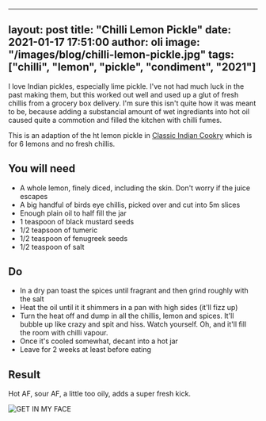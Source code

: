 
---
layout: post
title:  "Chilli Lemon Pickle"
date:   2021-01-17 17:51:00
author: oli
image: "/images/blog/chilli-lemon-pickle.jpg"
tags: ["chilli", "lemon", "pickle", "condiment", "2021"]
---

I love Indian pickles, especially lime pickle.  I've not had much luck in the past making them, but this worked out well and used up a glut of fresh chillis from a grocery box delivery.  I'm sure this isn't quite how it was meant to be, because adding a substancial amount of wet ingrediants into hot oil caused quite a commotion and filled the kitchen with chilli fumes.

This is an adaption of the ht lemon pickle in [Classic Indian Cookry](https://www.amazon.co.uk/Classic-Indian-Cookery-Julie-Sahni/dp/1904010687/ref=as_li_ss_tl?&linkCode=ll1&tag=hhkudac-21&linkId=f10a545b463e86ebd840ecd99b2614bb&language=en_GB) which is for 6 lemons and no fresh chillis.

## You will need

* A whole lemon, finely diced, including the skin.  Don't worry if the juice escapes
* A big handful of birds eye chillis, picked over and cut into 5m slices
* Enough plain oil to half fill the jar
* 1 teaspoon of black mustard seeds
* 1/2 teapsoon of tumeric
* 1/2 teaspoon of fenugreek seeds
* 1/2 teaspoon of salt


## Do

* In a dry pan toast the spices until fragrant and then grind roughly with the salt
* Heat the oil until it it shimmers in a pan with high sides (it'll fizz up)
* Turn the heat off and dump in all the chillis, lemon and spices.  It'll bubble up like crazy and spit and hiss.  Watch yourself. Oh, and it'll fill the room with chilli vapour.
* Once it's cooled somewhat, decant into a hot jar
* Leave for 2 weeks at least before eating

## Result

Hot AF, sour AF, a little too oily, adds a super fresh kick.

![GET IN MY FACE](/images/blog/chilli-lemon-pickle.jpg)

